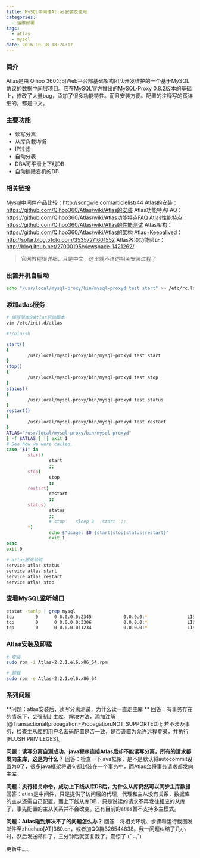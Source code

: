 ```yaml
---
title: MySQL中间件Atlas安装及使用
categories:
  - 运维部署
tags:
  - atlas
  - mysql
date: 2016-10-18 18:24:17
---
```


### 简介
Atlas是由 Qihoo 360公司Web平台部基础架构团队开发维护的一个基于MySQL协议的数据中间层项目。它在MySQL官方推出的MySQL-Proxy 0.8.2版本的基础上，修改了大量bug，添加了很多功能特性。而且安装方便。配置的注释写的蛮详细的，都是中文。

### 主要功能
- 读写分离
- 从库负载均衡
- IP过滤
- 自动分表
- DBA可平滑上下线DB
- 自动摘除宕机的DB

### 相关链接
Mysql中间件产品比较：http://songwie.com/articlelist/44
Atlas的安装：https://github.com/Qihoo360/Atlas/wiki/Atlas的安装
Atlas功能特点FAQ：https://github.com/Qihoo360/Atlas/wiki/Atlas功能特点FAQ
Atlas性能特点：https://github.com/Qihoo360/Atlas/wiki/Atlas的性能测试
Atlas架构：https://github.com/Qihoo360/Atlas/wiki/Atlas的架构
Atlas+Keepalived：http://sofar.blog.51cto.com/353572/1601552
Atlas各项功能验证：http://blog.itpub.net/27000195/viewspace-1421262/

<!-- more -->

> 官网教程很详细，且是中文，这里就不详述相关安装过程了

### 设置开机自启动
```bash
echo "/usr/local/mysql-proxy/bin/mysql-proxyd test start" >> /etc/rc.local
```

### 添加atlas服务
```bash
# 编写简单的Atlas启动脚本
vim /etc/init.d/atlas

#!/bin/sh  

start()  
{  
        /usr/local/mysql-proxy/bin/mysql-proxyd test start
}  
stop()  
{  
        /usr/local/mysql-proxy/bin/mysql-proxyd test stop
}
status()  
{       
        /usr/local/mysql-proxy/bin/mysql-proxyd test status  
}
restart()  
{  
        /usr/local/mysql-proxy/bin/mysql-proxyd test restart
} 
ATLAS="/usr/local/mysql-proxy/bin/mysql-proxyd"  
[ -f $ATLAS ] || exit 1  
# See how we were called.  
case "$1" in  
        start)  
                start  
                ;;  
        stop)  
                stop  
                ;;  
        restart)  
                restart
                ;;  
        status)  
                status 
                ;;  
                # stop    sleep 3   start  ;;  
        *)  
                echo $"Usage: $0 {start|stop|status|restart}"  
                exit 1  
esac  
exit 0 

# atlas服务验证
service atlas status
service atlas start
service atlas restart
service atlas stop
```

### 查看MySQL监听端口
```bash
etstat -tanlp | grep mysql
tcp        0      0 0.0.0.0:2345            0.0.0.0:*               LISTEN      21449/mysql-proxy   
tcp        0      0 0.0.0.0:3306            0.0.0.0:*               LISTEN      24096/mysqld        
tcp        0      0 0.0.0.0:1234            0.0.0.0:*               LISTEN      21449/mysql-proxy
```

### Atlas安装及卸载
```bash
# 安装
sudo rpm -i Atlas-2.2.1.el6.x86_64.rpm

# 卸载
sudo rpm -e Atlas-2.2.1.el6.x86_64
```

### 系列问题

**问题：atlas安装后，读写分离测试，为什么读一直走主库 **
回答：有事务存在的情况下，会强制走主库。解决方法，添加注解[@Transactional(propagation=Propagation.NOT_SUPPORTED)];
若不涉及事务，检查主从库的用户名密码配置是否一致，是否设置为允许远程登录，并执行[FLUSH PRIVILEGES]。

**问题：读写分离自测成功，java程序连接Atlas后却不能读写分离，所有的请求都发向主库，这是为什么？**
回答：检查一下java框架，是不是默认将autocommit设置为0了，很多java框架将语句都封装在一个事务中，而Atlas会将事务请求都发向主库。

**问题：执行相关命令，成功上下线从库DB后，为什么从库仍然可以同步主库数据**
回答：atlas是中间件，只是提供了访问层的代理，代理和主从没有关系，数据库的主从还需自己配置。而上下线从库DB，只是说读的请求不再发往相应的从库了，事先配置的主从关系并不会改变。还有目前的atlas暂不支持多主模式。

**问题：Atlas碰到解决不了的问题怎么办？**
回答：将相关环境、步骤和运行截图发邮件至zhuchao[AT]360.cn，或者加QQ群326544838。我一问题纠结了几小时，然后发送邮件了，三分钟后就回复我了，震惊了 (¯﹃¯)

更新中。。。

